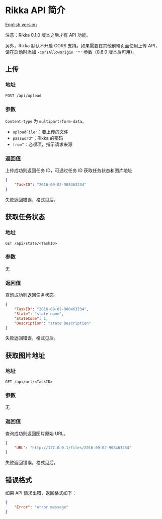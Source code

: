 # Rikka API 简介

[English version][version-en]

注意：Rikka 0.1.0 版本之后才有 API 功能。

另外，Rikka 默认不开启 CORS 支持。如果需要在其他前端页面使用上传 API，请在启动时添加 `-corsAllowOrigin '*'` 参数（0.8.0 版本后可用）。

## 上传

### 地址

`POST /api/upload`

### 参数

`Content-type` 为 `multipart/form-data`。

- `uploadFile"`：要上传的文件
- `password"`：Rikka 的密码
- `from"`：必须项，指示请求来源

### 返回值

上传成功则返回任务 ID，可通过任务 ID 获取任务状态和图片地址

```json
{
    "TaskID": "2016-09-02-908463234"
}
```

失败返回错误，格式见后。

## 获取任务状态

### 地址

`GET /api/state/<TaskID>`

### 参数

无

### 返回值

查询成功则返回任务状态。

```json
{
    "TaskID": "2016-09-02-908463234",
    "State": "state name",
    "StateCode": 1,
    "Description": "state Description"
}
```

失败返回错误，格式见后。

## 获取图片地址

### 地址

`GET /api/url/<TaskID>`

### 参数

无

### 返回值

查询成功则返回图片原始 URL。

```json
{
    "URL": "http://127.0.0.1/files/2016-09-02-908463234"
}
```

失败返回错误，格式见后。

## 错误格式

如果 API 请求出错，返回格式如下：

```json
{
    "Error": "error message"
}
```

[version-en]: https://github.com/7sDream/rikka/blob/master/api/README.md
